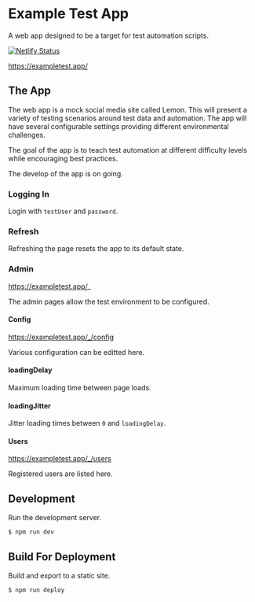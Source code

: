 # Example Test App

A web app designed to be a target for test automation scripts.

[![Netlify Status](https://api.netlify.com/api/v1/badges/e809471a-a410-45c8-937d-d5969a65f174/deploy-status)](https://app.netlify.com/sites/example-test-app/deploys)

https://exampletest.app/

## The App

The web app is a mock social media site called Lemon. This will present a variety of testing scenarios around test data and automation. The app will have several configurable settings providing different environmental challenges.

The goal of the app is to teach test automation at different difficulty levels while encouraging best practices.

The develop of the app is on going.

### Logging In

Login with `testUser` and `password`.

### Refresh

Refreshing the page resets the app to its default state.

### Admin

https://exampletest.app/_

The admin pages allow the test environment to be configured.

#### Config

https://exampletest.app/_/config

Various configuration can be editted here.

#### loadingDelay

Maximum loading time between page loads.

#### loadingJitter

Jitter loading times between `0` and `loadingDelay`.

#### Users

https://exampletest.app/_/users

Registered users are listed here.

## Development

Run the development server.

```bash
$ npm run dev
```

## Build For Deployment

Build and export to a static site.

```bash
$ npm run deploy
```